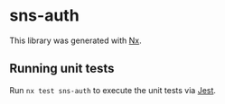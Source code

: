 # sns-auth

This library was generated with [Nx](https://nx.dev).

## Running unit tests

Run `nx test sns-auth` to execute the unit tests via [Jest](https://jestjs.io).
